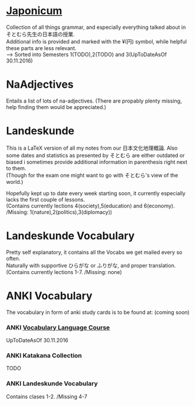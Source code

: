 # [Japonicum](../master/Japonicum.pdf)
Collection of all things grammar, and especially everything talked about in そとむら先生の日本語の授業.  
Additional info is provided and marked with the ¥(円) symbol, while helpful these parts are less relevant.  
--> Sorted into Semesters 1(TODO),2(TODO) and 3(UpToDateAsOf 30.11.2016)

# NaAdjectives
Entails a list of lots of na-adjectives. (There are propably plenty missing, help finding them would be appreciated.)

# Landeskunde
This is a LaTeX version of all my notes from our 日本文化地理概論. Also some dates and statistics as presented by そとむら are either outdated or biased i sometimes provide additional information in parenthesis right next to them.  
(Though for the exam one might want to go with そとむら's view of the world.)  

Hopefully kept up to date every week starting soon, it currently especially lacks the first couple of lessons.  
(Contains currently lections 4(society),5(education) and 6(economy). /Missing: 1(nature),2(politics),3(diplomacy))

# Landeskunde Vocabulary
Pretty self explanatory, it contains all the Vocabs we get mailed every so often.  
Naturally with supportive ひらがな or ふりがな, and proper translation.
(Contains currently lections 1-7. /Missing: none)

# ANKI Vocabulary
The vocabulary in form of anki study cards is to be found at: (coming soon)
### ANKI [Vocabulary Language Course](https://drive.google.com/drive/folders/0B9AJAgnr7rueSThDSlVPSERGYmM?usp=sharing "Download")
UpToDateAsOf 30.11.2016
### ANKI Katakana Collection
TODO
### ANKI Landeskunde Vocabulary
Contains clases 1-2. /Missing 4-7
